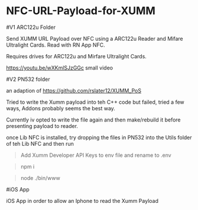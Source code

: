 # NFC-URL-Payload-for-XUMM

#V1 ARC122u Folder

Send XUMM URL Payload over NFC using a ARC122u Reader and Mifare Ultralight Cards. 
Read with RN App NFC.

Requires drives for ARC122u and Mirfare Ultralight Cards.

https://youtu.be/wXKmlSJzGGc small video

#V2 PN532 folder

an adaption of https://github.com/rslater12/XUMM_PoS

Tried to write the Xumm payload into teh C++ code but failed, tried a few ways, Addons probably seems the best way.

Currently iv opted to write the file again and then make/rebuild it before presenting payload to reader.

once Lib NFC is installed, try dropping the files in PN532 into the Utils folder of teh Lib NFC and then run 

>Add Xumm Developer API Keys to env file and rename to .env

>npm i

> node ./bin/www


#iOS App

iOS App in order to allow an Iphone to read the Xumm Payload

